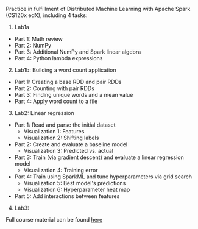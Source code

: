 Practice in fulfillment of Distributed Machine Learning with Apache Spark (CS120x edX), including 4 tasks:

1. Lab1a
- Part 1: Math review
- Part 2: NumPy 
- Part 3: Additional NumPy and Spark linear algebra
- Part 4: Python lambda expressions

2. Lab1b: Building a word count application
- Part 1: Creating a base RDD and pair RDDs
- Part 2: Counting with pair RDDs
- Part 3: Finding unique words and a mean value
- Part 4: Apply word count to a file

3. Lab2: Linear regression
- Part 1: Read and parse the initial dataset
  - Visualization 1: Features
  - Visualization 2: Shifting labels
- Part 2: Create and evaluate a baseline model
  - Visualization 3: Predicted vs. actual
- Part 3: Train (via gradient descent) and evaluate a linear regression model
  - Visualization 4: Training error
- Part 4: Train using SparkML and tune hyperparameters via grid search
  - Visualization 5: Best model's predictions
  - Visualization 6: Hyperparameter heat map
- Part 5: Add interactions between features

4. Lab3: 

Full course material can be found [here](https://courses.edx.org/courses/course-v1:BerkeleyX+CS120x+2T2016/fbe63aa3c95948e3912fa128aedec27d/)
